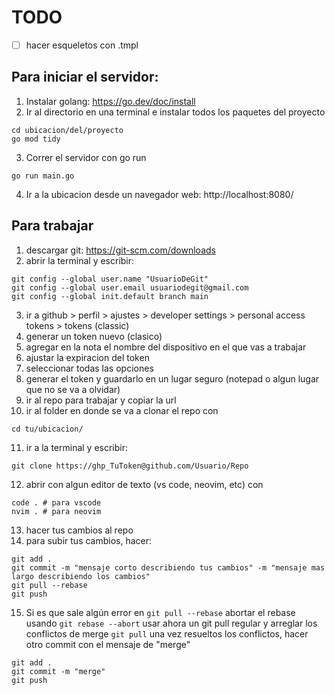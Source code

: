 # TODO

- [ ] hacer esqueletos con .tmpl

## Para iniciar el servidor:

1. Instalar golang: https://go.dev/doc/install
2. Ir al directorio en una terminal e instalar todos los paquetes del proyecto

```
cd ubicacion/del/proyecto
go mod tidy
```

3. Correr el servidor con go run

```
go run main.go
```

4. Ir a la ubicacion desde un navegador web: http://localhost:8080/

## Para trabajar

1. descargar git: https://git-scm.com/downloads
2. abrir la terminal y escribir:

```
git config --global user.name "UsuarioDeGit"
git config --global user.email usuariodegit@gmail.com
git config --global init.default branch main
```

3. ir a github > perfil > ajustes > developer settings > personal access tokens > tokens (classic)
4. generar un token nuevo (clasico)
5. agregar en la nota el nombre del dispositivo en el que vas a trabajar
6. ajustar la expiracion del token
7. seleccionar todas las opciones
8. generar el token y guardarlo en un lugar seguro (notepad o algun lugar que no se va a olvidar)
9. ir al repo para trabajar y copiar la url
10. ir al folder en donde se va a clonar el repo con

```
cd tu/ubicacion/
```

11. ir a la terminal y escribir:

```
git clone https://ghp_TuToken@github.com/Usuario/Repo
```

12. abrir con algun editor de texto (vs code, neovim, etc) con

```
code . # para vscode
nvim . # para neovim
```

13. hacer tus cambios al repo
14. para subir tus cambios, hacer:

```
git add .
git commit -m "mensaje corto describiendo tus cambios" -m "mensaje mas largo describiendo los cambios"
git pull --rebase
git push
```
15. Si es que sale algún error en
```git pull --rebase```
abortar el rebase usando
```git rebase --abort```
usar ahora un git pull regular y arreglar los conflictos de merge
```git pull```
una vez resueltos los conflictos, hacer otro commit con el mensaje de "merge"
```
git add .
git commit -m "merge"
git push
```
